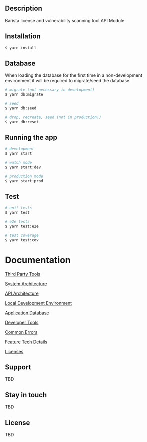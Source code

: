 

## Description

Barista license and vulnerability scanning tool API Module

## Installation

```bash
$ yarn install
```

## Database
When loading the database for the first time in a non-development environment it will be required to migrate/seed the database.

```bash
# migrate (not necessary in development)
$ yarn db:migrate

# seed
$ yarn db:seed

# drop, recreate, seed (not in production!)
$ yarn db:reset
```

## Running the app

```bash
# development
$ yarn start

# watch mode
$ yarn start:dev

# production mode
$ yarn start:prod
```

## Test

```bash
# unit tests
$ yarn test

# e2e tests
$ yarn test:e2e

# test coverage
$ yarn test:cov
```

# Documentation

[Third Party Tools](./docs/third-party-tools.md)

[System Architecture](../docs/system-architecture.md)  

[API Architecture](./docs/api-architecture.md)

[Local Development Environment](./docs/local-dev-environment.md)  

[Application Database](./docs/database.md)  

[Developer Tools](./docs/developer-tools.md)

[Common Errors](./docs/common-errors.md)

[Feature Tech Details](./docs/features/README.md)

[Licenses](./docs/licenses.md)

## Support

  TBD

## Stay in touch

  TBD

## License

  TBD
